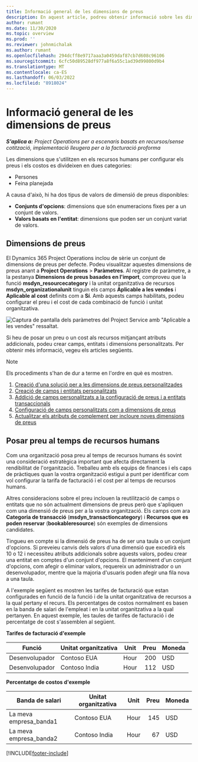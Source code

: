 ```yaml
---
title: Informació general de les dimensions de preus
description: En aquest article, podreu obtenir informació sobre les dimensions de preus a Dynamics 365 Project Operations.
author: rumant
ms.date: 11/30/2020
ms.topic: overview
ms.prod: ''
ms.reviewer: johnmichalak
ms.author: rumant
ms.openlocfilehash: 294dcff8e9717aaa3a0459daf87cb7d608c96106
ms.sourcegitcommit: 6cfc50d89528df977a8f6a55c1ad39d99800d9b4
ms.translationtype: MT
ms.contentlocale: ca-ES
ms.lasthandoff: 06/03/2022
ms.locfileid: "8918024"
---
```

# <a name="pricing-dimensions-overview"></a>Informació general de les dimensions de preus

_**S'aplica a:** Project Operations per a escenaris basats en recursos/sense cotització, implementació lleugera per a la facturació proforma_

Les dimensions que s'utilitzen en els recursos humans per configurar els preus i els costos es divideixen en dues categories:

- Persones
- Feina planejada

A causa d'això, hi ha dos tipus de valors de dimensió de preus disponibles:

- **Conjunts d'opcions**: dimensions que són enumeracions fixes per a un conjunt de valors.
- **Valors basats en l'entitat**: dimensions que poden ser un conjunt variat de valors.

## <a name="pricing-dimensions"></a>Dimensions de preus

El Dynamics 365 Project Operations inclou de sèrie un conjunt de dimensions de preus per defecte. Podeu visualitzar aquestes dimensions de preus anant a **Project Operations** > **Paràmetres**. Al registre de paràmetre, a la pestanya **Dimensions de preus basades en l'import**, comproveu que la funció **msdyn_resourcecategory** i la unitat organitzativa de recursos **msdyn_organizationalunit** tinguin els camps **Aplicable a les vendes** i **Aplicable al cost** definits com a **Sí**. Amb aquests camps habilitats, podeu configurar el preu i el cost de cada combinació de funció i unitat organitzativa.

![Captura de pantalla dels paràmetres del Project Service amb "Aplicable a les vendes" ressaltat.](media/PS-OOB-parameters.png)

Si heu de posar un preu o un cost als recursos mitjançant atributs addicionals, podeu crear camps, entitats i dimensions personalitzats. Per obtenir més informació, vegeu els articles següents. 
  
  > [!NOTE]
  > Els procediments s'han de dur a terme en l'ordre en què es mostren.

1. [Creació d'una solució per a les dimensions de preus personalitzades](../sales/create-solution-custompd.md)
2. [Creació de camps i entitats personalitzats](create-custom-fields-entities-pricing-dimensions.md)
3. [Addició de camps personalitzats a la configuració de preus i a entitats transaccionals ](add-custom-fields-price-setup-transactional-entities.md)
4. [Configuració de camps personalitzats com a dimensions de preus](set-up-custom-fields-pricing-dimensions.md)
5. [Actualitzar els atributs de complement per incloure noves dimensions de preus](update-plugin-attributes-pd.md)


## <a name="pricing-human-resource-time"></a>Posar preu al temps de recursos humans
Com una organització posa preu al temps de recursos humans és sovint una consideració estratègica important que afecta directament la rendibilitat de l'organització. Treballeu amb els equips de finances i els caps de pràctiques quan la vostra organització estigui a punt per identificar com vol configurar la tarifa de facturació i el cost per al temps de recursos humans.

Altres consideracions sobre el preu inclouen la reutilització de camps o entitats que no són actualment dimensions de preus però que s'apliquen com una dimensió de preus per a la vostra organització. Els camps com ara **Categoria de transacció** (**msdyn_transactioncategory**) i **Recursos que es poden reservar** (**bookableresource**) són exemples de dimensions candidates. 

Tingueu en compte si la dimensió de preus ha de ser una taula o un conjunt d'opcions. Si preveieu canvis dels valors d'una dimensió que excedirà els 10 o 12 i necessiteu atributs addicionals sobre aquests valors, podeu crear una entitat en comptes d'un conjunt d'opcions. El manteniment d'un conjunt d'opcions, com afegir o eliminar valors, requereix un administrador o un desenvolupador, mentre que la majoria d'usuaris poden afegir una fila nova a una taula.

A l'exemple següent es mostren les tarifes de facturació que estan configurades en funció de la funció i de la unitat organitzativa de recursos a la qual pertany el recurs. Els percentatges de costos normalment es basen en la banda de salari de l'empleat i en la unitat organitzativa a la qual pertanyen. En aquest exemple, les taules de tarifes de facturació i de percentatge de cost s'assemblen al següent.

**Tarifes de facturació d'exemple**

| Funció        | Unitat organitzativa    |Unit      |Preu      |Moneda  |
| ------------|-------------|----------|----------:|----------|
| Desenvolupador   | Contoso EUA  |Hour | 200|USD     |
| Desenvolupador   | Contoso India |Hour|   112|USD     |


**Percentatge de costos d'exemple**

| Banda de salari     | Unitat organitzativa    |Unit      |Preu      |Moneda  |
| ----------------|-------------|----------|----------:|----------|
| La meva empresa_banda1 | Contoso EUA  |Hour | 145|USD     |
| La meva empresa_banda2 | Contoso India |Hour|   67|USD     |


[!INCLUDE[footer-include](../includes/footer-banner.md)]